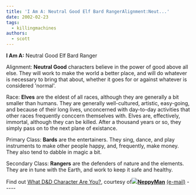 ```yaml
---
title: 'I Am A: Neutral Good Elf Bard RangerAlignment:Neut...'
date: 2002-02-23
tags:
  - killingmachines
authors:
  - scott
---
```


**I Am A:** Neutral Good Elf Bard Ranger

Alignment:
**Neutral Good** characters believe in the power of good above all else. They will work to make the world a better place, and will do whatever is necessary to bring that about, whether it goes for or against whatever is considered 'normal'.

Race:
**Elves** are the eldest of all races, although they are generally a bit smaller than humans. They are generally well-cultured, artistic, easy-going, and because of their long lives, unconcerned with day-to-day activities that other races frequently conccern themselves with. Elves are, effectively, immortal, although they can be killed. After a thousand years or so, they simply pass on to the next plane of existance.

Primary Class:
**Bards** are the entertainers. They sing, dance, and play instruments to make other people happy, and, frequently, make money. They also tend to dabble in magic a bit.

Secondary Class:
**Rangers** are the defenders of nature and the elements. They are in tune with the Earth, and work to keep it safe and healthy.

Find out [What D&D Character Are You?](http://www.students.uiuc.edu/~ellingwd/dndwho/index.html), courtesy of[![](http://img.livejournal.com/userinfo.gif)](http://www.livejournal.com/userinfo.bml?user=neppyman)**[NeppyMan](http://www.livejournal.com/users/neppyman/)** [(e-mail)](mailto:ellingwd@uiuc.edu) -----
